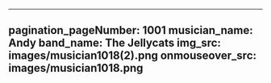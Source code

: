 ------
pagination_pageNumber: 1001
musician_name: Andy
band_name: The Jellycats
img_src: images/musician1018(2).png
onmouseover_src: images/musician1018.png
------